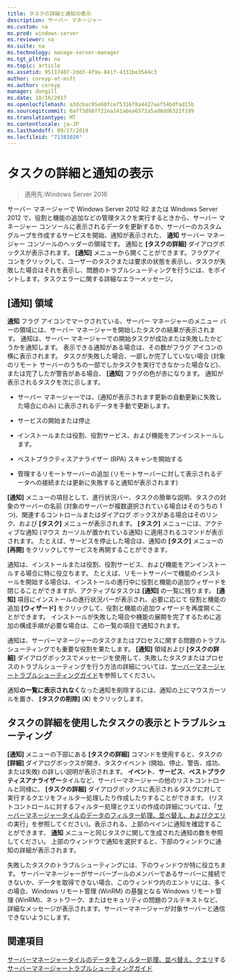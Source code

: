 ```yaml
---
title: タスクの詳細と通知の表示
description: サーバー マネージャー
ms.custom: na
ms.prod: windows-server
ms.reviewer: na
ms.suite: na
ms.technology: manage-server-manager
ms.tgt_pltfrm: na
ms.topic: article
ms.assetid: 95117407-2dd3-4f9a-841f-4331be3544c3
author: coreyp-at-msft
ms.author: coreyp
manager: dongill
ms.date: 10/16/2017
ms.openlocfilehash: a3dcbac95e60fce75316f8a4427aef54bdfad15b
ms.sourcegitcommit: 6aff3d88ff22ea141a6ea6572a5ad8dd6321f199
ms.translationtype: MT
ms.contentlocale: ja-JP
ms.lasthandoff: 09/27/2019
ms.locfileid: "71383020"
---
```

# <a name="view-task-details-and-notifications"></a>タスクの詳細と通知の表示

>適用先:Windows Server 2016

サーバー マネージャーで Windows Server 2012 R2 または Windows Server 2012 で、役割と機能の追加などの管理タスクを実行するときから、サーバー マネージャー コンソールに表示されるデータを更新するか、サーバーのカスタム グループを作成するサービスを開始、通知が表示された、 **通知** サーバー マネージャー コンソールのヘッダーの領域です。 通知と **[タスクの詳細]** ダイアログボックスが表示されます。 **[通知]** メニューから開くことができます。フラグアイコンをクリックして、ユーザーのタスクまたは要求の状態を表示し、タスクが失敗した場合はそれを表示し、問題のトラブルシューティングを行うには、をポイントします。タスクエラーに関する詳細なエラーメッセージ。

## <a name="the-notifications-area"></a>[通知] 領域
**通知** フラグ アイコンでマークされている、サーバー マネージャーのメニュー バーの領域には、サーバー マネージャーを開始したタスクの結果が表示されます。 通知は、サーバー マネージャーでの開始タスクが成功または失敗したかどうかを通知します。 表示できる通知がある場合は、その数がフラグ アイコンの横に表示されます。 タスクが失敗した場合、一部しか完了していない場合 (対象のリモート サーバーのうちの一部でしかタスクを実行できなかった場合など)、または完了したが警告がある場合、 **[通知]** フラグの色が赤になります。 通知が表示されるタスクを次に示します。

-   サーバー マネージャーでは、(通知が表示されます更新の自動更新に失敗した場合にのみ) に表示されるデータを手動で更新します。

-   サービスの開始または停止

-   インストールまたは役割、役割サービス、および機能をアンインストールします。

-   ベストプラクティスアナライザー (BPA) スキャンを開始する

-   管理するリモートサーバーの追加 (リモートサーバーに対して表示されるデータへの接続または更新に失敗すると通知が表示されます)

**[通知]** メニューの項目として、進行状況バー、タスクの簡単な説明、タスクの対象のサーバーの名前 (対象のサーバーが複数選択されている場合はそのうちの 1 つ)、関連するコントロールまたはダイアログ ボックスがある場合はそのリンク、および **[タスク]** メニューが表示されます。 **[タスク]** メニューには、アクティブな通知 (マウス カーソルが置かれている通知) に適用されるコマンドが表示されます。 たとえば、サービスを停止した場合は、通知の **[タスク]** メニューの **[再開]** をクリックしてサービスを再開することができます。

通知は、インストールまたは役割、役割サービス、および機能をアンインストールする場合に特に役立ちます。 たとえば、リモートサーバーで機能のインストールを開始する場合は、インストールの進行中に役割と機能の追加ウィザードを閉じることができますが、アクティブなタスクは **[通知]** の一覧に残ります。 **[通知]** 項目にインストールの進行状況バーが表示され、必要に応じて 役割と機能の追加 **[ウィザード]** をクリックして、役割と機能の追加ウィザードを再度開くことができます。 インストールが失敗した場合や機能の展開を完了するために追加の構成手順が必要な場合は、この一覧の項目で通知されます。

通知は、サーバーマネージャーのタスクまたはプロセスに関する問題のトラブルシューティングでも重要な役割を果たします。 **[通知]** 領域および **[タスクの詳細]** ダイアログボックスでメッセージを使用して、失敗したタスクまたはプロセスのトラブルシューティングを行う方法の詳細については、[サーバーマネージャートラブルシューティングガイド](https://social.technet.microsoft.com/wiki/contents/articles/13443.windows-server-2012-server-manager-troubleshooting-guide-part-i-overview.aspx)を参照してください。

通知**の一覧に表示されなく**なった通知を削除するには、通知の上にマウスカーソルを置き、 **[タスクの削除]** (**X**) をクリックします。

## <a name="viewing-and-troubleshooting-tasks-by-using-task-details"></a>タスクの詳細を使用したタスクの表示とトラブルシューティング
**[通知]** メニューの下部にある **[タスクの詳細]** コマンドを使用すると、タスクの **[詳細]** ダイアログボックスが開き、タスクイベント (開始、停止、警告、成功、または失敗) の詳しい説明が表示されます。 **イベント**、**サービス**、**ベストプラクティスアナライザー**タイルなど、サーバーマネージャーの他のリストコントロールと同様に、 **[タスクの詳細]** ダイアログボックスに表示されるタスクに対して実行するクエリをフィルター処理したり作成したりすることができます。 (リストコントロールに対するフィルター処理とクエリの作成の詳細については、「[サーバーマネージャータイルのデータのフィルター処理、並べ替え、およびクエリ](filter-sort-and-query-data-in-server-manager-tiles.md)の実行」を参照してください)。表示される、上部のペインに通知を確認することができます、 **通知**  メニューと同じタスクに関して生成された通知の数を参照してください。 上部のウィンドウで通知を選択すると、下部のウィンドウに通知の詳細が表示されます。

失敗したタスクのトラブルシューティングには、下のウィンドウが特に役立ちます。 サーバーマネージャーがサーバープールのメンバーであるサーバーに接続できないか、データを取得できない場合、このウィンドウ内のエントリには、多くの場合、Windows リモート管理 (WinRM) の基盤となる Windows リモート管理 (WinRM)、ネットワーク、またはセキュリティの問題のフルテキストなど、詳細なメッセージが表示されます。サーバーマネージャーが対象サーバーと通信できないようにします。

## <a name="see-also"></a>関連項目
[サーバーマネージャータイルのデータをフィルター処理、並べ替え、クエリ](filter-sort-and-query-data-in-server-manager-tiles.md)する 
[サーバーマネージャートラブルシューティングガイド](https://social.technet.microsoft.com/wiki/contents/articles/13443.windows-server-2012-server-manager-troubleshooting-guide-part-i-overview.aspx)
